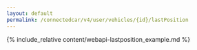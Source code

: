 ```yaml
---
layout: default
permalink: /connectedcar/v4/user/vehicles/{id}/lastPosition
---
```


{% include_relative content/webapi-lastposition_example.md %}